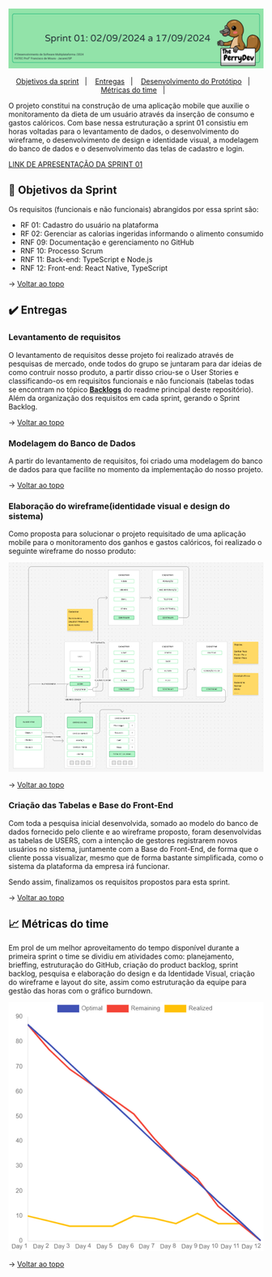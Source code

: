 <br id="topo">

<p align="center"> <img src="images/2.png" /></p>

<p align="center">
    <a href="#objetivos">Objetivos da sprint</a> &nbsp |&nbsp &nbsp
    <a href="#entregas">Entregas</a> &nbsp |&nbsp &nbsp
    <a href="#prototipo">Desenvolvimento do Protótipo</a> &nbsp |&nbsp &nbsp 
    <a href="#metricas">Métricas do time</a> &nbsp |&nbsp &nbsp
</p>

O projeto constitui na construção de uma aplicação mobile que auxilie o monitoramento da dieta de um usuário através da inserção de consumo e gastos calóricos. Com base nessa estruturação a sprint 01 consistiu em horas voltadas para o levantamento de dados, o desenvolvimento do wireframe, o desenvolvimento de design e identidade visual, a modelagem do banco de dados e o desenvolvimento das telas de cadastro e login.

[LINK DE APRESENTAÇÃO DA SPRINT 01](https://drive.google.com/file/d/1X_RZB2BagwwqgAaqVM5RqBzSTGLluFpU/view?usp=drive_link)

<span id="objetivos">

## :dart: Objetivos da Sprint
Os requisitos (funcionais e não funcionais) abrangidos por essa sprint são:
- RF 01: Cadastro do usuário na plataforma
- RF 02: Gerenciar as calorias ingeridas informando o alimento consumido
- RNF 09: Documentação e gerenciamento no GitHub
- RNF 10: Processo Scrum
- RNF 11: Back-end: TypeScript e Node.js
- RNF 12: Front-end: React Native, TypeScript


→ [Voltar ao topo](#topo)


<span id="entregas">
        
## :heavy_check_mark: Entregas

### Levantamento de requisitos

O levantamento de requisitos desse projeto foi realizado através de pesquisas de mercado, onde todos do grupo se juntaram para dar ideias de como contruir nosso produto, a partir disso criou-se o User Stories e classificando-os em requisitos funcionais e não funcionais (tabelas todas se encontram no tópico [**Backlogs**](#backlogs) do readme principal deste repositório). Além da organização dos requisitos em cada sprint, gerando o Sprint Backlog.


→ [Voltar ao topo](#topo)


### Modelagem do Banco de Dados

A partir do levantamento de requisitos, foi criado uma modelagem do banco de dados para que facilite no momento da implementação do nosso projeto.


→ [Voltar ao topo](#topo)


### Elaboração do wireframe(identidade visual e design do sistema)

Como proposta para solucionar o projeto requisitado de uma aplicação mobile para o monitoramento dos ganhos e gastos calóricos, foi realizado o seguinte wireframe do nosso produto:

<p align="center"><img src="images/Wireframe - NutriPerry.PNG" /><p>


→ [Voltar ao topo](#topo)

### Criação das Tabelas e Base do Front-End
Com toda a pesquisa inicial desenvolvida, somado ao modelo do banco de dados fornecido pelo cliente e ao wireframe proposto, foram desenvolvidas as tabelas de USERS, com a intenção de gestores registrarem novos usuários no sistema, juntamente com a Base do Front-End, de forma que o cliente possa visualizar, mesmo que de forma bastante simplificada, como o sistema da plataforma da empresa irá funcionar.


Sendo assim, finalizamos os requisitos propostos para esta sprint.

→ [Voltar ao topo](#topo)


 <span id="metricas">
     
## :chart_with_upwards_trend: Métricas do time
Em prol de um melhor aproveitamento do tempo disponível durante a primeira sprint o time se dividiu em atividades como: planejamento, brieffing, estruturação do GitHub, criação do product backlog, sprint backlog, pesquisa e elaboração do design e da Identidade Visual, criação do wireframe e layout do site, assim como estruturação da equipe para gestão das horas com o gráfico burndown.
    
<p align="center"><img src="images/burndown_sp1.png" /></p>
    


→ [Voltar ao topo](#topo)